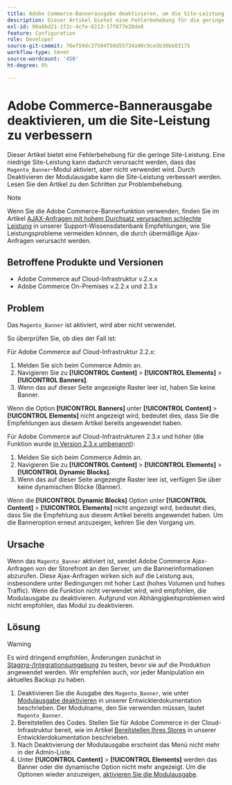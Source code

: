 ```yaml
---
title: Adobe Commerce-Bannerausgabe deaktivieren, um die Site-Leistung zu verbessern
description: Dieser Artikel bietet eine Fehlerbehebung für die geringe Site-Leistung. Eine geringe Site-Performance kann dadurch verursacht werden, dass das Modul "Magento_Banner“ aktiviert, aber nicht verwendet wird. Durch Deaktivieren der Modulausgabe kann die Site-Leistung verbessert werden. Lesen Sie den Artikel zu den Schritten zur Problembehebung.
exl-id: 90a8bd21-1f2c-4cfe-8213-17f877e20de8
feature: Configuration
role: Developer
source-git-commit: 76ef59dc37504f50d55734a90c9ce5b30bb83175
workflow-type: tm+mt
source-wordcount: '450'
ht-degree: 0%

---
```


# Adobe Commerce-Bannerausgabe deaktivieren, um die Site-Leistung zu verbessern

Dieser Artikel bietet eine Fehlerbehebung für die geringe Site-Leistung. Eine niedrige Site-Leistung kann dadurch verursacht werden, dass das `Magento_Banner`-Modul aktiviert, aber nicht verwendet wird. Durch Deaktivieren der Modulausgabe kann die Site-Leistung verbessert werden. Lesen Sie den Artikel zu den Schritten zur Problembehebung.

>[!NOTE]
>
>Wenn Sie die Adobe Commerce-Bannerfunktion verwenden, finden Sie im Artikel [AJAX-Anfragen mit hohem Durchsatz verursachen schlechte Leistung](/help/troubleshooting/miscellaneous/high-throughput-ajax-requests-cause-poor-performance.md) in unserer Support-Wissensdatenbank Empfehlungen, wie Sie Leistungsprobleme vermeiden können, die durch übermäßige Ajax-Anfragen verursacht werden.

## Betroffene Produkte und Versionen

* Adobe Commerce auf Cloud-Infrastruktur v.2.x.x
* Adobe Commerce On-Premises v.2.2.x und 2.3.x

## Problem

Das `Magento_Banner` ist aktiviert, wird aber nicht verwendet.

So überprüfen Sie, ob dies der Fall ist:

Für Adobe Commerce auf Cloud-Infrastruktur 2.2.x:

1. Melden Sie sich beim Commerce Admin an.
1. Navigieren Sie zu **[!UICONTROL Content]** > **[!UICONTROL Elements]** > **[!UICONTROL Banners]**.
1. Wenn das auf dieser Seite angezeigte Raster leer ist, haben Sie keine Banner.

Wenn die Option **[!UICONTROL Banners]** unter **[!UICONTROL Content]** > **[!UICONTROL Elements]** nicht angezeigt wird, bedeutet dies, dass Sie die Empfehlungen aus diesem Artikel bereits angewendet haben.

Für Adobe Commerce auf Cloud-Infrastrukturen 2.3.x und höher (die Funktion wurde [in Version 2.3.x umbenannt](https://commerce-docs.github.io/devdocs-archive/2.3/guides/v2.3/release-notes/ReleaseNotes2.3.0Commerce.html#banner-now-dynamic-block)):

1. Melden Sie sich beim Commerce Admin an.
1. Navigieren Sie zu **[!UICONTROL Content]** > **[!UICONTROL Elements]** > **[!UICONTROL Dynamic Blocks]**.
1. Wenn das auf dieser Seite angezeigte Raster leer ist, verfügen Sie über keine dynamischen Blöcke (Banner).

Wenn die **[!UICONTROL Dynamic Blocks]** Option unter **[!UICONTROL Content]** > **[!UICONTROL Elements]** nicht angezeigt wird, bedeutet dies, dass Sie die Empfehlung aus diesem Artikel bereits angewendet haben. Um die Banneroption erneut anzuzeigen, kehren Sie den Vorgang um.

## Ursache

Wenn das `Magento_Banner` aktiviert ist, sendet Adobe Commerce Ajax-Anfragen von der Storefront an den Server, um die Bannerinformationen abzurufen. Diese Ajax-Anfragen wirken sich auf die Leistung aus, insbesondere unter Bedingungen mit hoher Last (hohes Volumen und hohes Traffic). Wenn die Funktion nicht verwendet wird, wird empfohlen, die Modulausgabe zu deaktivieren. Aufgrund von Abhängigkeitsproblemen wird nicht empfohlen, das Modul zu deaktivieren.

## Lösung

>[!WARNING]
>
>Es wird dringend empfohlen, Änderungen zunächst in [Staging-/Integrationsumgebung](/help/announcements/adobe-commerce-announcements/integration-environment-enhancement-request-pro-and-starter.md) zu testen, bevor sie auf die Produktion angewendet werden. Wir empfehlen auch, vor jeder Manipulation ein aktuelles Backup zu haben.

1. Deaktivieren Sie die Ausgabe des `Magento_Banner`, wie unter [Modulausgabe deaktivieren](https://experienceleague.adobe.com/de/docs/commerce-operations/configuration-guide/files/disable-module-output) in unserer Entwicklerdokumentation beschrieben. Der Modulname, den Sie verwenden müssen, lautet `Magento_Banner`.
1. Bereitstellen des Codes. Stellen Sie für Adobe Commerce in der Cloud-Infrastruktur bereit, wie im Artikel [Bereitstellen Ihres Stores](https://experienceleague.adobe.com/de/docs/commerce-cloud-service/user-guide/develop/deploy/staging-production) in unserer Entwicklerdokumentation beschrieben.
1. Nach Deaktivierung der Modulausgabe erscheint das Menü nicht mehr in der Admin-Liste.
1. Unter **[!UICONTROL Content]** > **[!UICONTROL Elements]** werden das Banner oder die dynamische Option nicht mehr angezeigt. Um die Optionen wieder anzuzeigen, [aktivieren Sie die Modulausgabe](https://experienceleague.adobe.com/de/docs/commerce-operations/configuration-guide/files/disable-module-output?lang=en#disable-module-output-in-a-simple-deployment).

